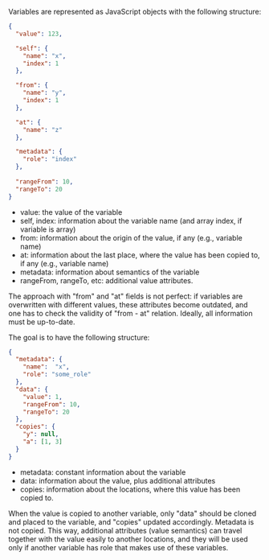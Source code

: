 Variables are represented as JavaScript objects with the following structure:

```json
{
  "value": 123,

  "self": {
    "name": "x",
    "index": 1
  },

  "from": {
    "name": "y",
    "index": 1
  },

  "at": {
    "name": "z"
  },

  "metadata": {
    "role": "index"
  },
  
  "rangeFrom": 10,
  "rangeTo": 20
}
```

* value: the value of the variable
* self, index: information about the variable name (and array index, if variable is array)
* from: information about the origin of the value, if any (e.g., variable name) 
* at: information about the last place, where the value has been copied to, if any (e.g., variable name)
* metadata: information about semantics of the variable
* rangeFrom, rangeTo, etc: additional value attributes.

The approach with "from" and "at" fields is not perfect: if variables are overwritten with different values,
these attributes become outdated, and one has to check the validity of "from - at" relation.
Ideally, all information must be up-to-date. 

The goal is to have the following structure:
```json
{
  "metadata": {
    "name":  "x",
    "role": "some_role"
  },
  "data": {
    "value": 1,
    "rangeFrom": 10,
    "rangeTo": 20
  },
  "copies": {
    "y": null,
    "a": [1, 3]
  }
}
```

* metadata: constant information about the variable
* data: information about the value, plus additional attributes
* copies: information about the locations, where this value has been copied to.

When the value is copied to another variable, only "data" should be cloned and placed to the variable,
and "copies" updated accordingly.
Metadata is not copied.
This way, additional attributes (value semantics) can travel together with the value easily to another locations,
and they will be used only if another variable has role that makes use of these variables.
